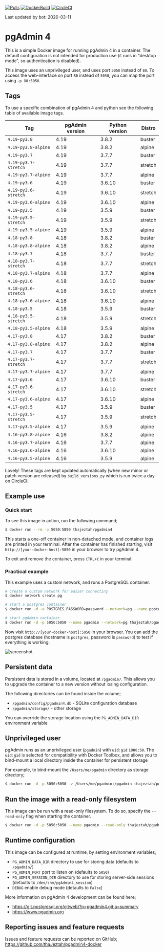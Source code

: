 [![Pulls](https://img.shields.io/docker/pulls/chinaboeller/pgadmin4.svg?style=flat-square&logo=docker)](https://hub.docker.com/r/chinaboeller/pgadmin4/)
[![DockerBuild](https://img.shields.io/docker/cloud/build/chinaboeller/pgadmin4.svg?style=flat-square&logo=docker)](https://hub.docker.com/r/chinaboeller/pgadmin4/)
[![CircleCI](https://img.shields.io/circleci/project/github/FlorianASchroeder/pgadmin4-docker.svg?style=flat-square&logo=circleci)](https://circleci.com/gh/FlorianASchroeder/pgadmin4-docker)

Last updated by bot: 2020-03-11

# pgAdmin 4

This is a simple Docker image for running pgAdmin 4 in a container. The default
configuration is not intended for production use (it runs in "desktop mode",
so authentication is disabled).

This image uses an unprivileged user, and uses port `5050` instead of `80`.
To access the web-interface on port `80` instead of `5050`, you can map the
port using `-p 80:5050`.

## Tags
To use a specific combination of pgAdmin 4 and python see the following table of available image tags.

Tag | pgAdmin version | Python version | Distro
--- | --- | --- | ---
`4.19-py3.8` | 4.19 | 3.8.2 | buster
`4.19-py3.8-alpine` | 4.19 | 3.8.2 | alpine
`4.19-py3.7` | 4.19 | 3.7.7 | buster
`4.19-py3.7-stretch` | 4.19 | 3.7.7 | stretch
`4.19-py3.7-alpine` | 4.19 | 3.7.7 | alpine
`4.19-py3.6` | 4.19 | 3.6.10 | buster
`4.19-py3.6-stretch` | 4.19 | 3.6.10 | stretch
`4.19-py3.6-alpine` | 4.19 | 3.6.10 | alpine
`4.19-py3.5` | 4.19 | 3.5.9 | buster
`4.19-py3.5-stretch` | 4.19 | 3.5.9 | stretch
`4.19-py3.5-alpine` | 4.19 | 3.5.9 | alpine
`4.18-py3.8` | 4.18 | 3.8.2 | buster
`4.18-py3.8-alpine` | 4.18 | 3.8.2 | alpine
`4.18-py3.7` | 4.18 | 3.7.7 | buster
`4.18-py3.7-stretch` | 4.18 | 3.7.7 | stretch
`4.18-py3.7-alpine` | 4.18 | 3.7.7 | alpine
`4.18-py3.6` | 4.18 | 3.6.10 | buster
`4.18-py3.6-stretch` | 4.18 | 3.6.10 | stretch
`4.18-py3.6-alpine` | 4.18 | 3.6.10 | alpine
`4.18-py3.5` | 4.18 | 3.5.9 | buster
`4.18-py3.5-stretch` | 4.18 | 3.5.9 | stretch
`4.18-py3.5-alpine` | 4.18 | 3.5.9 | alpine
`4.17-py3.8` | 4.17 | 3.8.2 | buster
`4.17-py3.8-alpine` | 4.17 | 3.8.2 | alpine
`4.17-py3.7` | 4.17 | 3.7.7 | buster
`4.17-py3.7-stretch` | 4.17 | 3.7.7 | stretch
`4.17-py3.7-alpine` | 4.17 | 3.7.7 | alpine
`4.17-py3.6` | 4.17 | 3.6.10 | buster
`4.17-py3.6-stretch` | 4.17 | 3.6.10 | stretch
`4.17-py3.6-alpine` | 4.17 | 3.6.10 | alpine
`4.17-py3.5` | 4.17 | 3.5.9 | buster
`4.17-py3.5-stretch` | 4.17 | 3.5.9 | stretch
`4.17-py3.5-alpine` | 4.17 | 3.5.9 | alpine
`4.16-py3.8-alpine` | 4.16 | 3.8.2 | alpine
`4.16-py3.7-alpine` | 4.16 | 3.7.7 | alpine
`4.16-py3.6-alpine` | 4.16 | 3.6.10 | alpine
`4.16-py3.5-alpine` | 4.16 | 3.5.9 | alpine

Lovely! These tags are kept updated automatically (when new minor or patch version are released) by `build_versions.py` which is run twice a day on CircleCI.

## Example use

### Quick start

To see this image in action, run the following command;

```bash
$ docker run --rm -p 5050:5050 thajeztah/pgadmin4
```

This starts a one-off container in non-detached mode, and container logs are
printed in your terminal. After the container has finished starting, visit
`http://[your-docker-host]:5050` in your browser to try pgAdmin 4.

To exit and remove the container, press `CTRL+C` in your terminal.


### Practical example

This example uses a custom network, and runs a PostgreSQL container.

```bash
# create a custom network for easier connecting
$ docker network create pg

# start a postgres container
$ docker run -d -e POSTGRES_PASSWORD=password --network=pg --name postgres postgres:9-alpine

# start pgAdmin container
$ docker run -d -p 5050:5050 --name pgadmin --network=pg thajeztah/pgadmin4
```

Now visit `http://[your-docker-host]:5050` in your browser. You can add the
postgres database (hostname is `postgres`, password is `password`) to test
if everything is working.

![screenshot](https://raw.githubusercontent.com/thaJeztah/pgadmin4-docker/master/pgadmin-screenshot.png)

## Persistent data

Persistent data is stored in a volume, located at `/pgadmin/`. This allows
you to upgrade the container to a new version without losing configuration.

The following directories can be found inside the volume;

- `/pgadmin/config/pgadmin4.db` - SQLite configuration database
- `/pgadmin/storage/` - other storage

You can override the storage location using the `PG_ADMIN_DATA_DIR`
environment variable

## Unprivileged user

pgAdmin runs as an unprivileged user (`pgadmin`) with `uid:gid` `1000:50`.
The `uid:gid` is selected for compatibility with Docker Toolbox, and allows
you to bind-mount a local directory inside the container for persistent
storage

For example, to bind-mount the `/Users/me/pgadmin` directory as storage directory;

```bash
$ docker run -d -p 5050:5050 -v /Users/me/pgadmin:/pgadmin thajeztah/pgadmin4
```

## Run the image with a read-only filesystem

This image can be run with a read-only filesystem. To do so, specify the
`--read-only` flag when starting the container.

```bash
$ docker run -d -p 5050:5050 --name pgadmin --read-only thajeztah/pgadmin4
```

## Runtime configuration

This image can be configured at runtime, by setting environment variables;

- `PG_ADMIN_DATA_DIR` directory to use for storing data (defaults to `/pgadmin/`)
- `PG_ADMIN_PORT` port to listen on (defaults to `5050`)
- `PG_ADMIN_SESSION_DIR` directory to use for storing server-side sessions (defaults to `/dev/shm/pgAdmin4_session`)
- `DEBUG` enable debug mode (detaults to `False`)

More information on pgAdmin 4 development can be found here;

- https://git.postgresql.org/gitweb/?p=pgadmin4.git;a=summary
- https://www.pgadmin.org

## Reporting issues and feature requests

Issues and feature requests can be reported on GitHub;
https://github.com/thaJeztah/pgadmin4-docker
